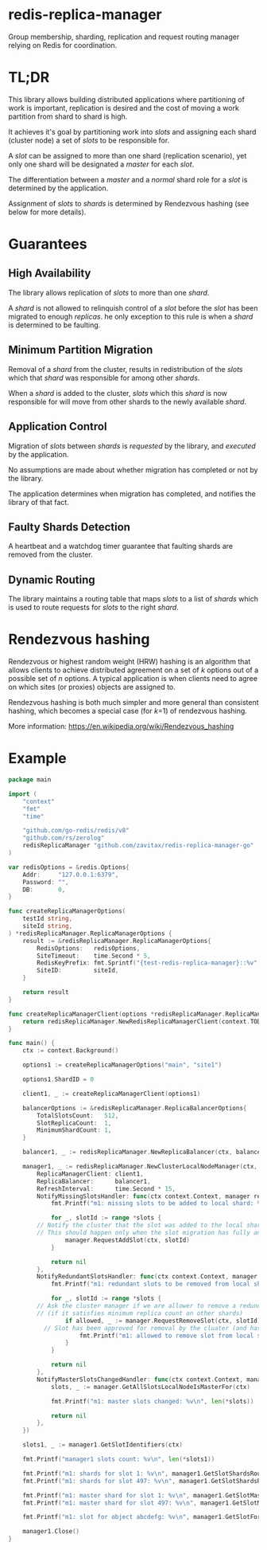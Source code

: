 # redis-replica-manager

Group membership, sharding, replication and request routing manager relying on Redis for coordination.

# TL;DR

This library allows building distributed applications where partitioning of work is important, replication is desired and the cost of moving a work partition from shard to shard is high.

It achieves it's goal by partitioning work into _slots_ and assigning each shard (cluster node) a set of _slots_ to be responsible for.

A _slot_ can be assigned to more than one shard (replication scenario), yet only one shard will be designated a _master_ for each _slot_.

The differentiation between a _master_ and a _normal_ shard role for a _slot_ is determined by the application.

Assignment of _slots_ to _shards_ is determined by Rendezvous hashing (see below for more details).

# Guarantees

## High Availability

The library allows replication of _slots_ to more than one _shard_.

A _shard_ is not allowed to relinquish control of a _slot_ before the _slot_ has been migrated to enough _replicas_. he only exception to this rule is when a _shard_ is determined to be faulting.

## Minimum Partition Migration

Removal of a _shard_ from the cluster, results in redistribution of the _slots_ which that _shard_ was responsible for among other _shards_.

When a _shard_ is added to the cluster, _slots_ which this _shard_ is now responsible for will move from other shards to the newly available _shard_.

## Application Control

Migration of _slots_ between _shards_ is _requested_ by the library, and _executed_ by the application.

No assumptions are made about whether migration has completed or not by the library.

The application determines when migration has completed, and notifies the library of that fact.

## Faulty Shards Detection

A heartbeat and a watchdog timer guarantee that faulting shards are removed from the cluster.

## Dynamic Routing

The library maintains a routing table that maps _slots_ to a list of _shards_ which is used to route requests for _slots_ to the right _shard_.

# Rendezvous hashing

Rendezvous or highest random weight (HRW) hashing is an algorithm that allows clients to achieve distributed agreement on a set of _k_ options out of a possible set of _n_ options. A typical application is when clients need to agree on which sites (or proxies) objects are assigned to.

Rendezvous hashing is both much simpler and more general than consistent hashing, which becomes a special case (for _k_=1) of rendezvous hashing.

More information:
https://en.wikipedia.org/wiki/Rendezvous_hashing

# Example

```go
package main

import (
	"context"
	"fmt"
	"time"

	"github.com/go-redis/redis/v8"
	"github.com/rs/zerolog"
	redisReplicaManager "github.com/zavitax/redis-replica-manager-go"
)

var redisOptions = &redis.Options{
	Addr:     "127.0.0.1:6379",
	Password: "",
	DB:       0,
}

func createReplicaManagerOptions(
	testId string,
	siteId string,
) *redisReplicaManager.ReplicaManagerOptions {
	result := &redisReplicaManager.ReplicaManagerOptions{
		RedisOptions:   redisOptions,
		SiteTimeout:    time.Second * 5,
		RedisKeyPrefix: fmt.Sprintf("{test-redis-replica-manager}::%v", testId),
		SiteID:         siteId,
	}

	return result
}

func createReplicaManagerClient(options *redisReplicaManager.ReplicaManagerOptions) (redisReplicaManager.ReplicaManagerClient, error) {
	return redisReplicaManager.NewRedisReplicaManagerClient(context.TODO(), options)
}

func main() {
	ctx := context.Background()

	options1 := createReplicaManagerOptions("main", "site1")

	options1.ShardID = 0

	client1, _ := createReplicaManagerClient(options1)

	balancerOptions := &redisReplicaManager.ReplicaBalancerOptions{
		TotalSlotsCount:   512,
		SlotReplicaCount:  1,
		MinimumShardCount: 1,
	}

	balancer1, _ := redisReplicaManager.NewReplicaBalancer(ctx, balancerOptions)

	manager1, _ := redisReplicaManager.NewClusterLocalNodeManager(ctx, &redisReplicaManager.ClusterNodeManagerOptions{
		ReplicaManagerClient: client1,
		ReplicaBalancer:      balancer1,
		RefreshInterval:      time.Second * 15,
		NotifyMissingSlotsHandler: func(ctx context.Context, manager redisReplicaManager.ClusterLocalNodeManager, slots *[]uint32) error {
			fmt.Printf("m1: missing slots to be added to local shard: %v\n", len(*slots))

			for _, slotId := range *slots {
        // Notify the cluster that the slot was added to the local shard.
        // This should happen only when the slot migration has fully and successfully completed.
				manager.RequestAddSlot(ctx, slotId)
			}

			return nil
		},
		NotifyRedundantSlotsHandler: func(ctx context.Context, manager redisReplicaManager.ClusterLocalNodeManager, slots *[]uint32) error {
			fmt.Printf("m1: redundant slots to be removed from local shard: %v\n", len(*slots))

			for _, slotId := range *slots {
        // Ask the cluster manager if we are allower to remove a redundant slot
        // (if it satisfies minimum replica count on other shards)
				if allowed, _ := manager.RequestRemoveSlot(ctx, slotId); allowed {
          // Slot has been approved for removal by the cluater (and has bee removed from the routing table)
					fmt.Printf("m1: allowed to remove slot from local shard: %v\n", allowed)
				}
			}

			return nil
		},
		NotifyMasterSlotsChangedHandler: func(ctx context.Context, manager redisReplicaManager.ClusterLocalNodeManager) error {
			slots, _ := manager.GetAllSlotsLocalNodeIsMasterFor(ctx)

			fmt.Printf("m1: master slots changed: %v\n", len(*slots))

			return nil
		},
	})

	slots1, _ := manager1.GetSlotIdentifiers(ctx)

	fmt.Printf("manager1 slots count: %v\n", len(*slots1))

	fmt.Printf("m1: shards for slot 1: %v\n", manager1.GetSlotShardsRouteTable(ctx, 1))
	fmt.Printf("m1: shards for slot 497: %v\n", manager1.GetSlotShardsRouteTable(ctx, 497))

	fmt.Printf("m1: master shard for slot 1: %v\n", manager1.GetSlotMasterShardRoute(ctx, 1))
	fmt.Printf("m1: master shard for slot 497: %v\n", manager1.GetSlotMasterShardRoute(ctx, 497))

	fmt.Printf("m1: slot for object abcdefg: %v\n", manager1.GetSlotForObject("abcdefg"))

	manager1.Close()
}
```
